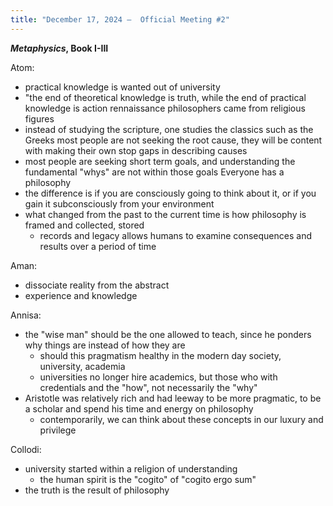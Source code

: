 ```yaml
---
title: "December 17, 2024 —  Official Meeting #2"
---
```


***Metaphysics*, Book I-III**

Atom:
- practical knowledge is wanted out of university
- "the end of theoretical knowledge is truth, while the end of practical knowledge is action
rennaissance philosophers came from religious figures
- instead of studying the scripture, one studies the classics such as the Greeks
most people are not seeking the root cause, they will be content with making their own stop gaps in describing causes
- most people are seeking short term goals, and understanding the fundamental "whys" are not within those goals
Everyone has a philosophy
- the difference is if you are consciously going to think about it, or if you gain it subconsciously from your environment
- what changed from the past to the current time is how philosophy is framed and collected, stored
  - records and legacy allows humans to examine consequences and results over a period of time

Aman:
- dissociate reality from the abstract
- experience and knowledge

Annisa:
- the "wise man" should be the one allowed to teach, since he ponders why things are instead of how they are
  - should this pragmatism healthy in the modern day society, university, academia
  - universities no longer hire academics, but those who with credentials and the "how", not necessarily the "why"
- Aristotle was relatively rich and had leeway to be more pragmatic, to be a scholar and spend his time and energy on philosophy
  - contemporarily, we can think about these concepts in our luxury and privilege

Collodi:
- university started within a religion of understanding 
  - the human spirit is the "cogito" of "cogito ergo sum"
- the truth is the result of philosophy

